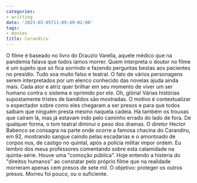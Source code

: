 ```yaml
---
categories:
- writting
date: '2023-03-05T11:09:49-02:00'
tags:
- movies
title: Carandiru
---
```


O filme é baseado no livro do Drauzio Varella, aquele médico que na pandemia falava que todos íamos morrer. Quem interpreta o doutor no filme é um sujeito que só fica sorrindo e fazendo perguntas bestas aos pacientes no presídio. Tudo soa muito falso e teatral. O fato de vários personagens serem interpretados por um elenco conhecido das novelas ajuda ainda mais. Cada ator e atriz quer brilhar em seu momento de viver um ser humano contra o sistema e oprimido por ele. Oh, glória! Várias histórias supostamente tristes de bandidos são mostradas. O motivo é contextualizar o espectador sobre como eles chegaram a ser presos e para que todos saibam que ninguém presta mesmo naquela cadeia. Há também os trouxas que caíram lá, mas já estavam indo pelo caminho errado do lado de fora. De qualquer forma, o tom teatral diminui o peso dos dramas. O diretor Hector Babenco se consagra na parte onde ocorre a famosa chacina do Carandiru, em 92, mostrando sangue caindo pelas escadarias e o amontoado de corpos nus, de castigo no quintal, após a polícia militar impor ordem. Eu lembro dos meus professores comentando sobre esta calamidade na quinta-série. Houve uma "comoção pública". Hoje entendo a histeria do "direitos humanos" ao constatar pelo próprio filme que na realidade morreram apenas cem presos de sete mil. O objetivo: proteger os outros presos. Morreu foi pouco, ou o suficiente.